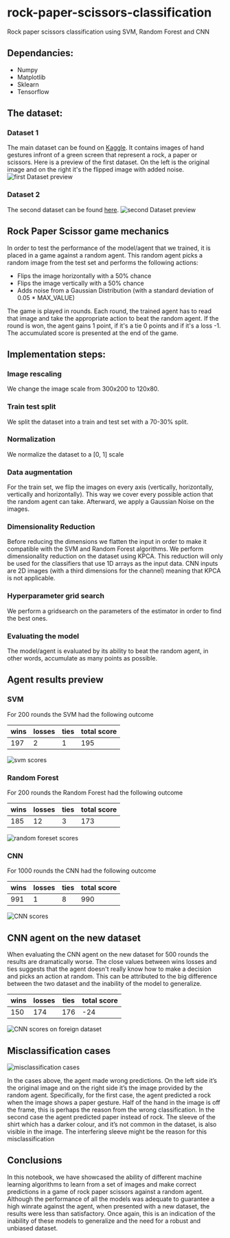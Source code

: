 # rock-paper-scissors-classification
Rock paper scissors classification using SVM, Random Forest and CNN

## Dependancies:
- Numpy
- Matplotlib
- Sklearn
- Tensorflow

## The dataset:

### Dataset 1
The main dataset can be found on [Kaggle](https://www.kaggle.com/datasets/drgfreeman/rockpaperscissors). It contains images of hand gestures infront of a green screen that represent a rock, a paper or scissors.
Here is a preview of the first dataset. On the left is the original image and on the right
it's the flipped image with added noise.
![first Dataset preview](images/first_dataset.png)


### Dataset 2
The second dataset can be found [here](https://www.kaggle.com/datasets/yash811/rockpaperscissors/data).
![second Dataset preview](images/second_dataset.png)

## Rock Paper Scissor game mechanics

In order to test the performance of the model/agent that we trained, it is placed in a game against a
random agent. This random agent picks a random image from the test set and performs the following actions:
- Flips the image horizontally with a 50% chance
- Flips the image vertically with a 50% chance
- Adds noise from a Gaussian Distribution (with a standard deviation of 0.05 * MAX_VALUE)

The game is played in rounds.
Each round, the trained agent has to read that image and take the appropriate action to beat the random
agent. If the round is won, the agent gains 1 point, if it's a tie 0 points and if it's a loss -1.
The accumulated score is presented at the end of the game.

## Implementation steps:

### Image rescaling

We change the image scale from 300x200 to 120x80.

### Train test split

We split the dataset into a train and test set with a 70-30% split.

### Normalization

We normalize the dataset to a [0, 1] scale

### Data augmentation

For the train set, we flip the images on every axis (vertically, horizontally, vertically and horizontally). This way we cover every possible action that the random agent can take. 
Afterward, we apply a Gaussian Noise on the images. 

### Dimensionality Reduction

Before reducing the dimensions we flatten the input in order to make it compatible with the SVM and Random
Forest algorithms.
We perform dimensionality reduction on the dataset using KPCA. This reduction will only be used for the classifiers that use 1D arrays as the input data.
CNN inputs are 2D images (with a third dimensions for the channel) meaning that KPCA is not applicable.

### Hyperparameter grid search

We perform a gridsearch on the parameters of the estimator in order to find the best ones.

### Evaluating the model

The model/agent is evaluated by its ability to beat the random agent, in other words, accumulate as many
points as possible.

## Agent results preview

### SVM

For 200 rounds the SVM had the following outcome

| wins | losses | ties | total score |
|------|--------|------|-------------|
| 197  | 2      | 1    | 195         | 

![svm scores](images/svm_scores.png)


### Random Forest

For 200 rounds the Random Forest had the following outcome

| wins | losses | ties | total score |
|------|--------|------|-------------|
| 185  | 12     | 3    | 173         |

![random foreset scores](images/rf_scores.png)

### CNN

For 1000 rounds the CNN had the following outcome

| wins | losses | ties | total score |
|------|--------|------|-------------|
| 991  | 1      | 8    | 990         |

![CNN scores](images/cnn_scores.png)

## CNN agent on the new dataset

When evaluating the CNN agent on the new dataset for 500 rounds the results are dramatically worse. The close values
between wins losses and ties suggests that the agent doesn't really know how to make a decision and
picks an action at random. This can be attributed to the big difference between the two dataset and the
inability of the model to generalize.

| wins | losses | ties | total score |
|------|--------|------|-------------|
| 150  | 174    | 176  | -24         |

![CNN scores on foreign dataset](images/new_cnn_scores.png)


## Misclassification cases

![misclassification cases](images/misclassification.png)

In the cases above, the agent made wrong predictions. On the left side it’s the original image and on the right side it’s the image provided by the random agent.
Specifically, for the first case, the agent predicted a rock when the image shows a paper gesture. Half of the hand in the image is off the frame, 
this is perhaps the reason from the wrong classification.
In the second case the agent predicted paper instead of rock. The sleeve of the shirt which has a darker colour, and it’s not common in the dataset,
is also visible in the image. The interfering sleeve might be the reason for this misclassification

## Conclusions

In this notebook, we have showcased the ability of different machine learning algorithms to learn from a 
set of images and make correct predictions in a game of rock paper scissors against a random agent. Although
the performance of all the models was adequate to guarantee a high winrate against the agent, when
presented with a new dataset, the results were less than satisfactory. Once again, this is an indication
of the inability of these models to generalize and the need for a robust and unbiased dataset.
